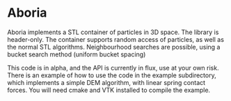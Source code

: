 Aboria
=====

Aboria implements a STL container of particles in 3D space. The library is header-only.
The container supports random access of particles, as well as the normal STL algorithms.
Neighbourhood searches are possible, using a bucket search method (uniform bucket spacing)

This code is in alpha, and the API is currently in flux, use at your own risk. There is an example
of how to use the code in the example subdirectory, which implements a simple DEM algorithm, with 
linear spring contact forces. You will need cmake and VTK installed to compile the example.